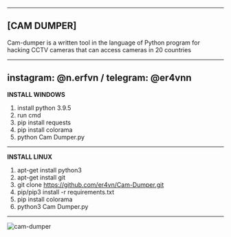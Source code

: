 ---------------------------------------------------------------------------------------------------------------------------------------
**[CAM DUMPER]**
---------------------------------------------------------------------------------------------------------------------------------------

Cam-dumper is a written tool in the language of Python program for hacking CCTV cameras that can access cameras in 20 countries

---------------------------------------------------------------------------------------------------------------------------------------
instagram: @n.erfvn / telegram: @er4vnn
---------------------------------------------------------------------------------------------------------------------------------------

**INSTALL WINDOWS**

1. install python 3.9.5
2. run cmd
3. pip install requests
4. pip install colorama
5. python Cam Dumper.py


---------------------------------------------------------------------------------------------------------------------------------------

**INSTALL LINUX**

1. apt-get install python3
2. apt-get install git
3. git clone https://github.com/er4vn/Cam-Dumper.git
4. pip/pip3 install -r requirements.txt
5. pip install colorama
6. python3 Cam Dumper.py

---------------------------------------------------------------------------------------------------------------------------------------
![cam-dumper](https://github.com/er4vn/Cam-Dumper/assets/77107767/36aaaa40-df65-4c54-a6ee-e125a3f5ffab)



